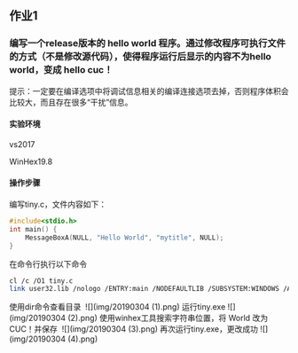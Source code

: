 ## 作业1

### 编写一个release版本的 hello world 程序。通过修改程序可执行文件的方式（不是修改源代码），使得程序运行后显示的内容不为hello world，变成 hello cuc！

提示：一定要在编译选项中将调试信息相关的编译连接选项去掉，否则程序体积会比较大，而且存在很多“干扰”信息。

#### 实验环境 

vs2017

WinHex19.8

####  操作步骤

编写tiny.c，文件内容如下：

```c++
#include<stdio.h>
int main() {
	MessageBoxA(NULL, "Hello World", "mytitle", NULL);
}
```

在命令行执行以下命令

```bash
cl /c /O1 tiny.c
link user32.lib /nologo /ENTRY:main /NODEFAULTLIB /SUBSYSTEM:WINDOWS /ALIGN:16 tiny.obj
```

使用dir命令查看目录
​	![](img/20190304 (1).png)
运行tiny.exe
​	![](img/20190304 (2).png)
使用winhex工具搜索字符串位置，将 World 改为CUC！并保存
​	![](img/20190304 (3).png)
再次运行tiny.exe，更改成功
​	![](img/20190304 (4).png)

